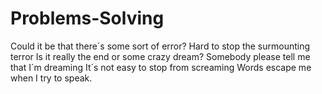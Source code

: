 # Problems-Solving
Could it be that there´s some sort of error? Hard to stop the surmounting terror Is it really the end or some crazy dream? Somebody please tell me that I´m dreaming It´s not easy to stop from screaming Words escape me when I try to speak.
